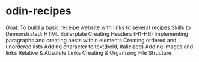 # odin-recipes
Goal: To build a basic receipe website with links to several recipes
Skills to Demonstrated:
    HTML Boilerplate
    Creating Headers (H1-H6)
    Implementing paragraphs and creating nests within elements
    Creating ordered and unordered lists 
    Adding character to text(bold, italicized)
    Adding images and links
    Relative & Absolute Links
    Creating & Organizing File Structure 